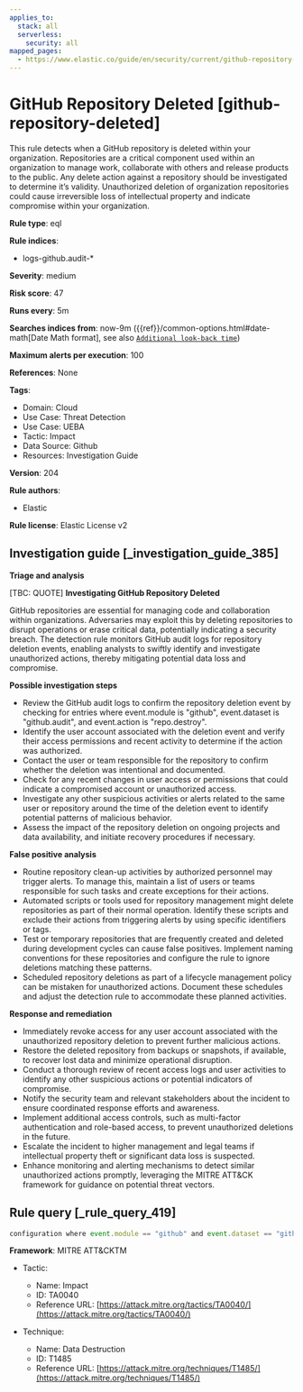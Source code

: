 ```yaml
---
applies_to:
  stack: all
  serverless:
    security: all
mapped_pages:
  - https://www.elastic.co/guide/en/security/current/github-repository-deleted.html
---
```


# GitHub Repository Deleted [github-repository-deleted]

This rule detects when a GitHub repository is deleted within your organization. Repositories are a critical component used within an organization to manage work, collaborate with others and release products to the public. Any delete action against a repository should be investigated to determine it’s validity. Unauthorized deletion of organization repositories could cause irreversible loss of intellectual property and indicate compromise within your organization.

**Rule type**: eql

**Rule indices**:

* logs-github.audit-*

**Severity**: medium

**Risk score**: 47

**Runs every**: 5m

**Searches indices from**: now-9m ({{ref}}/common-options.html#date-math[Date Math format], see also [`Additional look-back time`](docs-content://solutions/security/detect-and-alert/create-detection-rule.md#rule-schedule))

**Maximum alerts per execution**: 100

**References**: None

**Tags**:

* Domain: Cloud
* Use Case: Threat Detection
* Use Case: UEBA
* Tactic: Impact
* Data Source: Github
* Resources: Investigation Guide

**Version**: 204

**Rule authors**:

* Elastic

**Rule license**: Elastic License v2

## Investigation guide [_investigation_guide_385]

**Triage and analysis**

[TBC: QUOTE]
**Investigating GitHub Repository Deleted**

GitHub repositories are essential for managing code and collaboration within organizations. Adversaries may exploit this by deleting repositories to disrupt operations or erase critical data, potentially indicating a security breach. The detection rule monitors GitHub audit logs for repository deletion events, enabling analysts to swiftly identify and investigate unauthorized actions, thereby mitigating potential data loss and compromise.

**Possible investigation steps**

* Review the GitHub audit logs to confirm the repository deletion event by checking for entries where event.module is "github", event.dataset is "github.audit", and event.action is "repo.destroy".
* Identify the user account associated with the deletion event and verify their access permissions and recent activity to determine if the action was authorized.
* Contact the user or team responsible for the repository to confirm whether the deletion was intentional and documented.
* Check for any recent changes in user access or permissions that could indicate a compromised account or unauthorized access.
* Investigate any other suspicious activities or alerts related to the same user or repository around the time of the deletion event to identify potential patterns of malicious behavior.
* Assess the impact of the repository deletion on ongoing projects and data availability, and initiate recovery procedures if necessary.

**False positive analysis**

* Routine repository clean-up activities by authorized personnel may trigger alerts. To manage this, maintain a list of users or teams responsible for such tasks and create exceptions for their actions.
* Automated scripts or tools used for repository management might delete repositories as part of their normal operation. Identify these scripts and exclude their actions from triggering alerts by using specific identifiers or tags.
* Test or temporary repositories that are frequently created and deleted during development cycles can cause false positives. Implement naming conventions for these repositories and configure the rule to ignore deletions matching these patterns.
* Scheduled repository deletions as part of a lifecycle management policy can be mistaken for unauthorized actions. Document these schedules and adjust the detection rule to accommodate these planned activities.

**Response and remediation**

* Immediately revoke access for any user account associated with the unauthorized repository deletion to prevent further malicious actions.
* Restore the deleted repository from backups or snapshots, if available, to recover lost data and minimize operational disruption.
* Conduct a thorough review of recent access logs and user activities to identify any other suspicious actions or potential indicators of compromise.
* Notify the security team and relevant stakeholders about the incident to ensure coordinated response efforts and awareness.
* Implement additional access controls, such as multi-factor authentication and role-based access, to prevent unauthorized deletions in the future.
* Escalate the incident to higher management and legal teams if intellectual property theft or significant data loss is suspected.
* Enhance monitoring and alerting mechanisms to detect similar unauthorized actions promptly, leveraging the MITRE ATT&CK framework for guidance on potential threat vectors.


## Rule query [_rule_query_419]

```js
configuration where event.module == "github" and event.dataset == "github.audit" and event.action == "repo.destroy"
```

**Framework**: MITRE ATT&CKTM

* Tactic:

    * Name: Impact
    * ID: TA0040
    * Reference URL: [https://attack.mitre.org/tactics/TA0040/](https://attack.mitre.org/tactics/TA0040/)

* Technique:

    * Name: Data Destruction
    * ID: T1485
    * Reference URL: [https://attack.mitre.org/techniques/T1485/](https://attack.mitre.org/techniques/T1485/)



